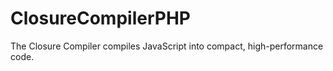 ClosureCompilerPHP
==================

The Closure Compiler compiles JavaScript into compact, high-performance code.